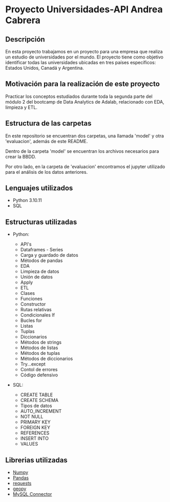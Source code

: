 # Proyecto Universidades-API Andrea Cabrera

## Descripción
En esta proyecto trabajamos en un proyecto para una empresa que realiza un estudio de universidades por el mundo. El proyecto tiene como objetivo identificar todas las universidades ubicadas en tres países específicos: Estados Unidos, Canadá y Argentina.

## Motivación para la realización de este proyecto

Practicar los conceptos estudiados durante toda la segunda parte del módulo 2 del bootcamp de Data Analytics de Adalab, relacionado con EDA, limpieza y ETL.

## Estructura de las carpetas 

En este repositorio se encuentran dos carpetas, una llamada 'model' y otra 'evaluacion', además de este README.

Dentro de la carpeta 'model' se encuentran los archivos necesarios para crear la BBDD.

Por otro lado, en la carpeta de 'evaluacion' encontramos el jupyter utilizado para el análisis de los datos anteriores.

## Lenguajes utilizados
* Python 3.10.11
* SQL

## Estructuras utilizadas
* Python:
  * API's
  * Dataframes - Series
  * Carga y guardado de datos
  * Métodos de pandas
  * EDA
  * Limpieza de datos
  * Unión de datos
  * Apply
  * ETL
  * Clases
  * Funciones
  * Constructor
  * Rutas relativas
  * Condicionales If
  * Bucles for
  * Listas
  * Tuplas
  * Diccionarios
  * Métodos de strings
  * Métodos de listas
  * Métodos de tuplas
  * Métodos de diccionarios
  * Try...except
  * Contol de errores
  * Código defensivo

* SQL:
  * CREATE TABLE
  * CREATE SCHEMA
  * Tipos de datos
  * AUTO_INCREMENT
  * NOT NULL
  * PRIMARY KEY
  * FOREIGN KEY
  * REFERENCES
  * INSERT INTO
  * VALUES

## Librerias utilizadas
* [Numpy](https://numpy.org/)
* [Pandas](https://pandas.pydata.org/)
* [requests](https://matplotlib.org/3.5.3/api/_as_gen/matplotlib.pyplot.html)
* [geopy](https://geopy.readthedocs.io/en/stable/)
* [MySQL Connector](https://dev.mysql.com/doc/connector-python/en/)
